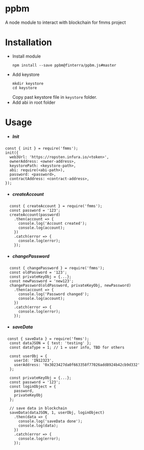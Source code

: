# ppbm 
A node module to interact with blockchain for fmms project

# Installation

- Install module
     ```
     npm install --save ppbm@finterra/ppbm.js#master
     ```
- Add keystore
    ```
    mkdir keystore
    cd keystore
    ```
    Copy past keystore file in `keystore` folder.
- Add abi in root folder

# Usage
- ##### Init

```
const { init } = require('fmms');
init({
  web3Url: 'https://ropsten.infura.io/<token>',
  ownerAddress: <owner-address>,
  keystorePath: <keystore-path>,
  abi: require(<abi-path>),
  password: <password>,
  contractAddress: <contract-address>,
});
```

- ##### createAccount
```
  const { createAccount } = require('fmms');
  const password = '123';
  createAccount(password)
    .then(account => {
      console.log('Account created');
      console.log(account);
    })
    .catch(error => {
      console.log(error);
    });
```
- ##### changePassword
```
  const { changePassword } = require('fmms');
  const oldPassword = '123';
  const privateKeyObj = {...};
  const newPassword = 'new123';
  changePassword(oldPassword, privateKeyObj, newPassword)
    .then(account => {
      console.log('Password changed');
      console.log(account);
    })
    .catch(error => {
      console.log(error);
    });
```
- ##### saveData
```
 const { saveData } = require('fmms');
  const dataJSON = { test: 'testing' };
  const dataType = 1; // 1 = user info, TBD for others
  
  const userObj = {
    userId: 'IN12323',
    userAddress: '0x3023427da0f663358f77026add8924b42cb9d332'
  };
  
  const privateKeyObj = {...};
  const password = '123';
  const loginObject = {
    password,
    privateKeyObj
  };

  // save data in blockchain
  saveData(dataJSON, 1, userObj, loginObject)
    .then(data => {
      console.log('saveData done');
      console.log(data);
    })
    .catch(error => {
      console.log(error);
    });
```


